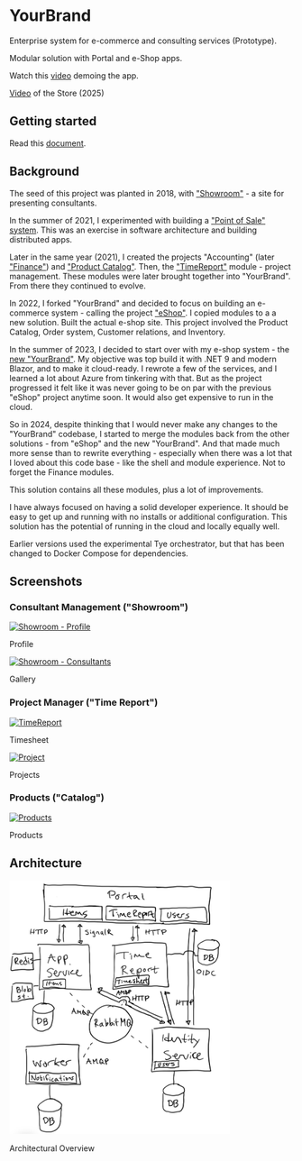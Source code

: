 # YourBrand

Enterprise system for e-commerce and consulting services (Prototype).

Modular solution with Portal and e-Shop apps.

Watch this [video](https://www.youtube.com/watch?v=k6SftNnsILo) demoing the app.

[Video](https://www.youtube.com/watch?v=rQgaeXCR9eY) of the  Store (2025)

## Getting started

Read this [document](/docs/development/getting-started.md).

## Background

The seed of this project was planted in 2018, with ["Showroom"](https://github.com/marinasundstrom/YourBrand) - a site for presenting consultants.

In the summer of 2021, I experimented with building a ["Point of Sale" system](https://github.com/marinasundstrom/PointOfSale). This was an exercise in software architecture and building distributed apps.

Later in the same year (2021), I created the projects "Accounting" (later ["Finance"](https://github.com/marinasundstrom/finance-app)) and ["Product Catalog"](https://github.com/marinasundstrom/product-catalog). Then, the ["TimeReport"](https://github.com/marinasundstrom/TimeReport) module - project management. These modules were later brought together into "YourBrand". From there they continued to evolve.

In 2022, I forked "YourBrand" and decided to focus on building an e-commerce system - calling the project ["eShop"](https://github.com/marinasundstrom/eShop). I copied modules to a a new solution. Built the actual e-shop site. This project involved the Product Catalog, Order system, Customer relations, and Inventory.

In the summer of 2023, I decided to start over with my e-shop system - the [new "YourBrand"](https://github.com/marinasundstrom/yourbrand_new_old). My objective was top build it with .NET 9 and modern Blazor, and to make it cloud-ready. I rewrote a few of the services, and I learned a lot about Azure from tinkering with that. But as the project progressed it felt like it was never going to be on par with the previous "eShop" project anytime soon. It would also get expensive to run in the cloud.

So in 2024, despite thinking that I would never make any changes to the "YourBrand" codebase, I started to merge the modules back from the other solutions - from "eShop" and the new "YourBrand". And that made much more sense than to rewrite everything - especially when there was a lot that I loved about this code base - like the shell and module experience. Not to forget the Finance modules.

This solution contains all these modules, plus a lot of improvements.

I have always focused on having a solid developer experience. It should be easy to get up and running with no installs or additional configuration. This solution has the potential of running in the cloud and locally equally well.

Earlier versions used the experimental Tye orchestrator, but that has been changed to Docker Compose for dependencies.

## Screenshots

### Consultant Management ("Showroom")

<a href="/Screenshots/Showroom - Profile.png">
<img src="/Screenshots/Showroom - Profile.png" height="250"  alt="Showroom - Profile"  /></a>

Profile

<a href="/Screenshots/Showroom - Consultants.png">
<img src="/Screenshots/Showroom - Consultants.png" height="250"  alt="Showroom - Consultants"  /></a>

Gallery

### Project Manager ("Time Report")

<a href="/Screenshots/Time Report.png">
<img src="/Screenshots/Time Report.png" height="250"  alt="TimeReport"  /></a>

Timesheet

<a href="/Screenshots/Time Report - Projects.png">
<img src="/Screenshots/Time Report - Projects.png" height="250"  alt="Project"  /></a>

Projects

### Products ("Catalog")

<a href="/Screenshots/Catalog - Products.png">
<img src="/Screenshots/Catalog - Products.png" height="250"  alt="Products"  /></a>

Products

## Architecture

<a href="/docs/architecture/overview.png">
<img src="/docs/architecture/overview.png" height="450"  alt="Overview"  /></a>

<p>Architectural Overview</p>
